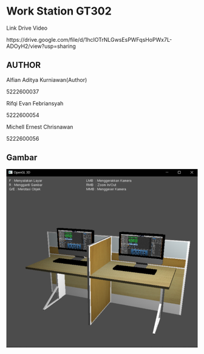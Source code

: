 <h1>Work Station GT302</h1>
<p>Link Drive Video</p>
<a>https://drive.google.com/file/d/1hcIOTrNLGwsEsPWFqsHoPWx7L-ADOyH2/view?usp=sharing</a>
<h2>AUTHOR</h2>
<p>Alfian Aditya Kurniawan(Author)</p>
<p>5222600037</p>

<p>Rifqi Evan Febriansyah</p>
<p>5222600054</p>
<p>Michell Ernest Chrisnawan</p>
<p>5222600056</p>


<h2>Gambar</h2>

![Work Station GT302](gt302.png)